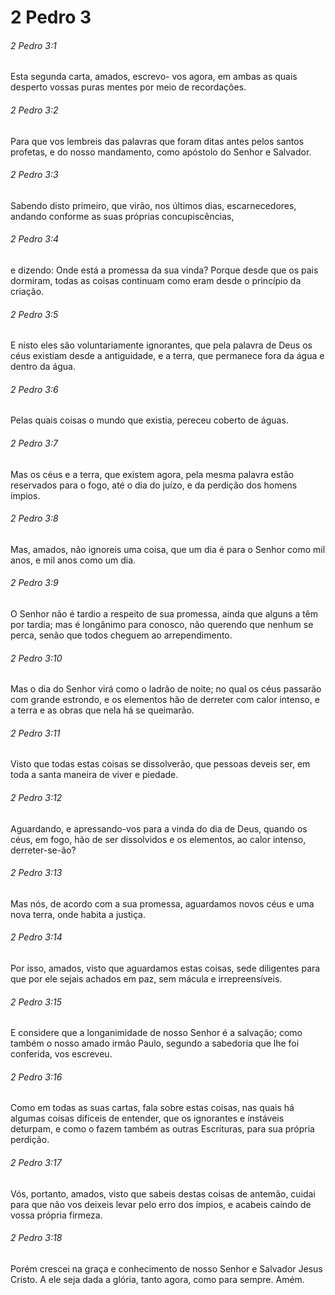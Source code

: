 # 2 Pedro 3

###### 2 Pedro 3:1

Esta segunda carta, amados, escrevo- vos agora, em ambas as quais desperto vossas puras mentes por meio de recordações.

###### 2 Pedro 3:2

Para que vos lembreis das palavras que foram ditas antes pelos santos profetas, e do nosso mandamento, como apóstolo do Senhor e Salvador.

###### 2 Pedro 3:3

Sabendo disto primeiro, que virão, nos últimos dias, escarnecedores, andando conforme as suas próprias concupiscências,

###### 2 Pedro 3:4

e dizendo: Onde está a promessa da sua vinda? Porque desde que os pais dormiram, todas as coisas continuam como eram desde o princípio da criação.

###### 2 Pedro 3:5

E nisto eles são voluntariamente ignorantes, que pela palavra de Deus os céus existiam desde a antiguidade, e a terra, que permanece fora da água e dentro da água.

###### 2 Pedro 3:6

Pelas quais coisas o mundo que existia, pereceu coberto de águas.

###### 2 Pedro 3:7

Mas os céus e a terra, que existem agora, pela mesma palavra estão reservados para o fogo, até o dia do juízo, e da perdição dos homens ímpios.

###### 2 Pedro 3:8

Mas, amados, não ignoreis uma coisa, que um dia é para o Senhor como mil anos, e mil anos como um dia.

###### 2 Pedro 3:9

O Senhor não é tardio a respeito de sua promessa, ainda que alguns a têm por tardia; mas é longânimo para conosco, não querendo que nenhum se perca, senão que todos cheguem ao arrependimento.

###### 2 Pedro 3:10

Mas o dia do Senhor virá como o ladrão de noite; no qual os céus passarão com grande estrondo, e os elementos hão de derreter com calor intenso, e a terra e as obras que nela há se queimarão.

###### 2 Pedro 3:11

Visto que todas estas coisas se dissolverão, que pessoas deveis ser, em toda a santa maneira de viver e piedade.

###### 2 Pedro 3:12

Aguardando, e apressando-vos para a vinda do dia de Deus, quando os céus, em fogo, hão de ser dissolvidos e os elementos, ao calor intenso, derreter-se-ão?

###### 2 Pedro 3:13

Mas nós, de acordo com a sua promessa, aguardamos novos céus e uma nova terra, onde habita a justiça.

###### 2 Pedro 3:14

Por isso, amados, visto que aguardamos estas coisas, sede diligentes para que por ele sejais achados em paz, sem mácula e irrepreensíveis.

###### 2 Pedro 3:15

E considere que a longanimidade de nosso Senhor é a salvação; como também o nosso amado irmão Paulo, segundo a sabedoria que lhe foi conferida, vos escreveu.

###### 2 Pedro 3:16

Como em todas as suas cartas, fala sobre estas coisas, nas quais há algumas coisas difíceis de entender, que os ignorantes e instáveis deturpam, e como o fazem também as outras Escrituras, para sua própria perdição.

###### 2 Pedro 3:17

Vós, portanto, amados, visto que sabeis destas coisas de antemão, cuidai para que não vos deixeis levar pelo erro dos ímpios, e acabeis caindo de vossa própria firmeza.

###### 2 Pedro 3:18

Porém crescei na graça e conhecimento de nosso Senhor e Salvador Jesus Cristo. A ele seja dada a glória, tanto agora, como para sempre. Amém.

